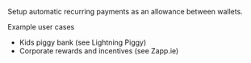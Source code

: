 Setup automatic recurring payments as an allowance between wallets.

Example user cases

- Kids piggy bank (see Lightning Piggy)
- Corporate rewards and incentives (see Zapp.ie)